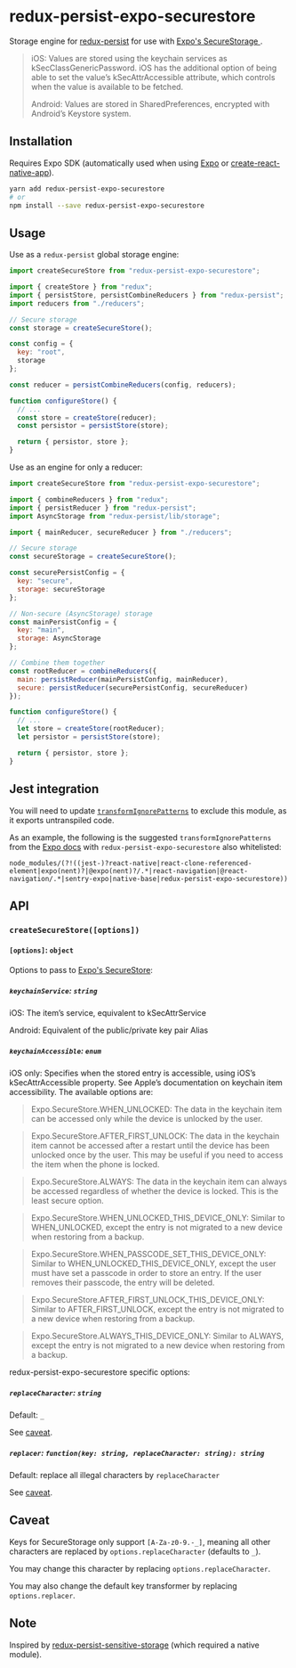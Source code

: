 # redux-persist-expo-securestore

Storage engine for [redux-persist](https://github.com/rt2zz/redux-persist) for use with [Expo's SecureStorage ](https://docs.expo.io/versions/latest/sdk/securestore.html).

> iOS: Values are stored using the keychain services as kSecClassGenericPassword. iOS has the additional option of being able to set the value’s kSecAttrAccessible attribute, which controls when the value is available to be fetched.
>
> Android: Values are stored in SharedPreferences, encrypted with Android’s Keystore system.

## Installation

Requires Expo SDK (automatically used when using [Expo](https://expo.io/) or [create-react-native-app](https://github.com/react-community/create-react-native-app)).

```bash
yarn add redux-persist-expo-securestore
# or
npm install --save redux-persist-expo-securestore
```

## Usage

Use as a `redux-persist` global storage engine:

```js
import createSecureStore from "redux-persist-expo-securestore";

import { createStore } from "redux";
import { persistStore, persistCombineReducers } from "redux-persist";
import reducers from "./reducers";

// Secure storage
const storage = createSecureStore();

const config = {
  key: "root",
  storage
};

const reducer = persistCombineReducers(config, reducers);

function configureStore() {
  // ...
  const store = createStore(reducer);
  const persistor = persistStore(store);

  return { persistor, store };
}
```

Use as an engine for only a reducer:

```js
import createSecureStore from "redux-persist-expo-securestore";

import { combineReducers } from "redux";
import { persistReducer } from "redux-persist";
import AsyncStorage from "redux-persist/lib/storage";

import { mainReducer, secureReducer } from "./reducers";

// Secure storage
const secureStorage = createSecureStore();

const securePersistConfig = {
  key: "secure",
  storage: secureStorage
};

// Non-secure (AsyncStorage) storage
const mainPersistConfig = {
  key: "main",
  storage: AsyncStorage
};

// Combine them together
const rootReducer = combineReducers({
  main: persistReducer(mainPersistConfig, mainReducer),
  secure: persistReducer(securePersistConfig, secureReducer)
});

function configureStore() {
  // ...
  let store = createStore(rootReducer);
  let persistor = persistStore(store);

  return { persistor, store };
}
```

## Jest integration

You will need to update [`transformIgnorePatterns`](https://jestjs.io/docs/en/configuration.html#transformignorepatterns-array-string) to exclude this module, as it exports untranspiled code.

As an example, the following is the suggested `transformIgnorePatterns` from the [Expo docs](https://docs.expo.io/versions/latest/guides/testing-with-jest/#jest-configuration) with `redux-persist-expo-securestore` also whitelisted:

```
node_modules/(?!((jest-)?react-native|react-clone-referenced-element|expo(nent)?|@expo(nent)?/.*|react-navigation|@react-navigation/.*|sentry-expo|native-base|redux-persist-expo-securestore))
```

## API

### `createSecureStore([options])`

#### `[options]`: `object`

Options to pass to [Expo's SecureStore](https://docs.expo.io/versions/latest/sdk/securestore/):

##### `keychainService`: `string`

iOS: The item’s service, equivalent to kSecAttrService

Android: Equivalent of the public/private key pair Alias

##### `keychainAccessible`: `enum`

iOS only: Specifies when the stored entry is accessible, using iOS’s kSecAttrAccessible property. See Apple’s documentation on keychain item accessibility. The available options are:

> Expo.SecureStore.WHEN_UNLOCKED: The data in the keychain item can be accessed only while the device is unlocked by the user.

> Expo.SecureStore.AFTER_FIRST_UNLOCK: The data in the keychain item cannot be accessed after a restart until the device has been unlocked once by the user. This may be useful if you need to access the item when the phone is locked.

> Expo.SecureStore.ALWAYS: The data in the keychain item can always be accessed regardless of whether the device is locked. This is the least secure option.

> Expo.SecureStore.WHEN_UNLOCKED_THIS_DEVICE_ONLY: Similar to WHEN_UNLOCKED, except the entry is not migrated to a new device when restoring from a backup.

> Expo.SecureStore.WHEN_PASSCODE_SET_THIS_DEVICE_ONLY: Similar to WHEN_UNLOCKED_THIS_DEVICE_ONLY, except the user must have set a passcode in order to store an entry. If the user removes their passcode, the entry will be deleted.

> Expo.SecureStore.AFTER_FIRST_UNLOCK_THIS_DEVICE_ONLY: Similar to AFTER_FIRST_UNLOCK, except the entry is not migrated to a new device when restoring from a backup.

> Expo.SecureStore.ALWAYS_THIS_DEVICE_ONLY: Similar to ALWAYS, except the entry is not migrated to a new device when restoring from a backup.

redux-persist-expo-securestore specific options:

##### `replaceCharacter`: `string`

Default: `_`

See [caveat](#caveat).

##### `replacer`: `function(key: string, replaceCharacter: string): string`

Default: replace all illegal characters by `replaceCharacter`

See [caveat](#caveat).

## Caveat

Keys for SecureStorage only support `[A-Za-z0-9.-_]`, meaning all other characters are replaced by `options.replaceCharacter` (defaults to `_`).

You may change this character by replacing `options.replaceCharacter`.

You may also change the default key transformer by replacing `options.replacer`.

## Note

Inspired by [redux-persist-sensitive-storage](https://github.com/CodingZeal/redux-persist-sensitive-storage) (which required a native module).
